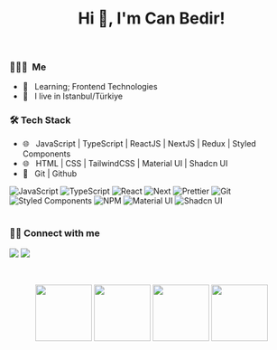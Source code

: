 <h1 align="center">Hi 👋, I'm  Can Bedir!</h1>

<br>

<h3> 👨🏻‍💻 &nbsp;Me </h3>

- :rocket: &nbsp; Learning; Frontend Technologies
- 💼 &nbsp; I live in Istanbul/Türkiye 

<h3>🛠 Tech Stack</h3>

- 🌐 &nbsp; JavaScript | TypeScript | ReactJS | NextJS | Redux | Styled Components
- 🌐 &nbsp; HTML | CSS  | TailwindCSS | Material UI | Shadcn UI
- 🔧 &nbsp; Git | Github


![JavaScript](https://img.shields.io/badge/-JavaScript-000?&logo=JavaScript)
![TypeScript](https://img.shields.io/badge/-TypeScript-000?&logo=TypeScript&logoColor=007ACC)
![React](https://img.shields.io/badge/-React.js-000?&logo=React)
![Next](https://img.shields.io/badge/Next.js-000000?&logo=nextdotjs)
![Prettier](https://img.shields.io/badge/-Prettier-000?&logo=Prettier)
![Git](https://img.shields.io/badge/-Git-000?&logo=git)
![Styled Components](https://img.shields.io/badge/-Styled%20Components-000?&logo=styled-components)
![NPM](https://img.shields.io/badge/-NPM-000?&logo=NPM)
![Material UI](https://img.shields.io/badge/Material%20UI-000?&logo=mui)
![Shadcn UI](https://img.shields.io/badge/shadcn%2Fui-000?logo=shadcnui)
<br />
<br />

<p>
   <h3> 🤝🏻 Connect with me </h3>
  <a href="mailto:canbedirbusiness@gmail.com?subject=[GitHub]%20🔥%20profile%20contact&body=Hello"><img src="https://img.shields.io/badge/e‑mail-D14836.svg?style=for-the-badge&logo=GMail&logoColor=white"/></a>
  <a href="https://linkedin.com/in/canbedir"><img src="https://img.shields.io/badge/linkedin-0077B5.svg?style=for-the-badge&logo=linkedin&logoColor=white"/></a>
</p>

<br>
<p align="center">
  <img src="https://media3.giphy.com/media/ln7z2eWriiQAllfVcn/200w.webp" width="100">
   <img src="https://i.giphy.com/media/eNAsjO55tPbgaor7ma/200w.webp" width="100">
   <img src="https://i.giphy.com/media/KzJkzjggfGN5Py6nkT/200.webp" width="100">
   <img src="https://i.giphy.com/media/IdyAQJVN2kVPNUrojM/200.webp" width="100"><br><br>
</p>
<br>
